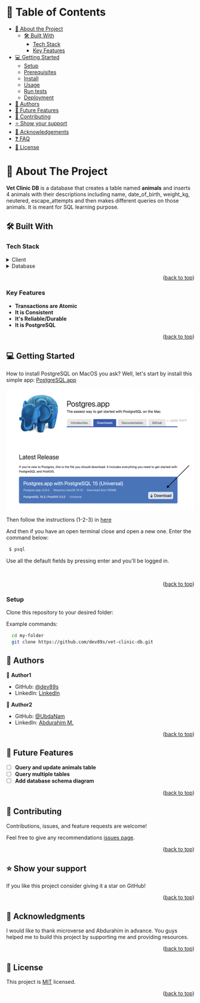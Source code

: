 <a id="readme-top"></a>

# 📗 Table of Contents

- [📖 About the Project](#about-project)
  - [🛠 Built With](#built-with)
    - [Tech Stack](#tech-stack)
    - [Key Features](#key-features)
- [💻 Getting Started](#getting-started)
  - [Setup](#setup)
  - [Prerequisites](#prerequisites)
  - [Install](#install)
  - [Usage](#usage)
  - [Run tests](#run-tests)
  - [Deployment](#triangular_flag_on_post-deployment)
- [👥 Authors](#authors)
- [🔭 Future Features](#future-features)
- [🤝 Contributing](#contributing)
- [⭐️ Show your support](#support)
- [🙏 Acknowledgements](#acknowledgements)
- [❓ FAQ](#faq)
- [📝 License](#license)

# 📖 About The Project <a id="about-project"></a>

**Vet Clinic DB** is a database that creates a table named **animals** and inserts 4 animals with their descriptions including name, date_of_birth, weight_kg, neutered, escape_attempts and then makes different queries on those animals. It is meant for SQL learning purpose.

## 🛠 Built With <a id="built-with"></a>

### Tech Stack <a id="tech-stack"></a>

<details>
  <summary>Client</summary>
  <ul>
    <li><a href="https://www.postgresql.org/docs/current/app-psql.html">psql</a></li>
  </ul>
</details>

<details>
<summary>Database</summary>
  <ul>
    <li><a href="https://www.postgresql.org/">PostgreSQL</a></li>
  </ul>
</details>

<p align="right">(<a href="#readme-top">back to top</a>)</p>

### Key Features <a id="key-features"></a>

- **Transactions are Atomic**
- **It is Consistent**
- **It's Reliable/Durable**
- **It is PostgreSQL**

<p align="right">(<a href="#readme-top">back to top</a>)</p>

## 💻 Getting Started <a id="getting-started"></a>

How to install PostgreSQL on MacOS you ask?
Well, let's start by install this simple app: [PostgreSQL.app](https://postgresapp.com/downloads.html)

<img src="./Postgres.app.png">

Then follow the instructions (1-2-3) in [here](https://postgresapp.com/)

And then if you have an open terminal close and open a new one.
Enter the command below:

```sh
 $ psql
```

Use all the default fields by pressing enter and you'll be logged in.

<br />

<p align="right">(<a href="#readme-top">back to top</a>)</p>

### Setup

Clone this repository to your desired folder:

Example commands:

```sh
  cd my-folder
  git clone https://github.com/dev89s/vet-clinic-db.git
```

## 👥 Authors <a id="authors"></a>

👤 **Author1**

- GitHub: [@dev89s](https://github.com/dev89s)
- LinkedIn: [LinkedIn](https://linkedin.com/in/sasan-moshirabadi)

👤 **Author2**

- GitHub: [@UbdaNam](https://github.com/UbdaNam)
- LinkedIn: [Abdurahim M.](https://www.linkedin.com/in/abdurahim-miftah/)

<p align="right">(<a href="#readme-top">back to top</a>)</p>

## 🔭 Future Features <a name="future-features"></a>

- [ ] **Query and update animals table**
- [ ] **Query multiple tables**
- [ ] **Add database schema diagram**

<p align="right">(<a href="#readme-top">back to top</a>)</p>

## 🤝 Contributing <a id="contributing"></a>

Contributions, issues, and feature requests are welcome!

Feel free to give any recommendations [issues page](https://github.com/dev89s/vet-clinic-db/issues).

<p align="right">(<a href="#readme-top">back to top</a>)</p>

## ⭐️ Show your support <a name="support"></a>

If you like this project consider giving it a star on GitHub!

<p align="right">(<a href="#readme-top">back to top</a>)</p>

## 🙏 Acknowledgments <a id="acknowledgements"></a>

I would like to thank microverse and Abdurahim in advance. You guys helped me to build this project by supporting me and providing resources.

<p align="right">(<a href="#readme-top">back to top</a>)</p>

## 📝 License <a id="license"></a>

This project is [MIT](./LICENSE) licensed.

<p align="right">(<a href="#readme-top">back to top</a>)</p>

